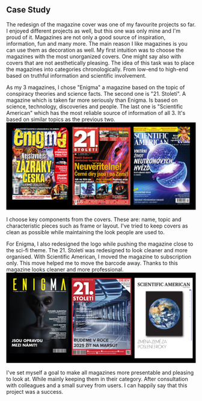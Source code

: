 ## Case Study

The redesign of the magazine cover was one of my favourite projects so far. I enjoyed different projects as well, but this one was only mine and I'm proud of it. Magazines are not only a good source of inspiration, information, fun and many more. The main reason I like magazines is you can use them as decoration as well. My first intuition was to choose the magazines with the most unorganized covers. One might say also with covers that are not aesthetically pleasing. The idea of this task was to place the magazines into categories chronologically. From low-end to high-end based on truthful information and scientific involvement.

As my 3 magazines, I chose "Enigma" a magazine based on the topic of conspiracy theories and science facts. The second one is "21. Století". A magazine which is taken far more seriously than Enigma. Is based on science, technology, discoveries and people. The last one is "Scientific American" which has the most reliable source of information of all 3. It's based on similar topics as the previous two. 
![Write an alternative text description.](old.png)

I choose key components from the covers. These are: name, topic and characteristic pieces such as frame or layout. I've tried to keep covers as clean as possible while maintaining the look people are used to.

For Enigma, I also redesigned the logo while pushing the magazine close to the sci-fi theme. The 21. Století was redesigned to look cleaner and more organised. With Scientific American, I moved the magazine to subscription only. This move helped me to move the barcode away. Thanks to this magazine looks cleaner and more professional.
![Write an alternative text description.](new.png)


I've set myself a goal to make all magazines more presentable and pleasing to look at. While mainly keeping them in their category. After consultation with colleagues and a small survey from users. I can happily say that this project was a success.
